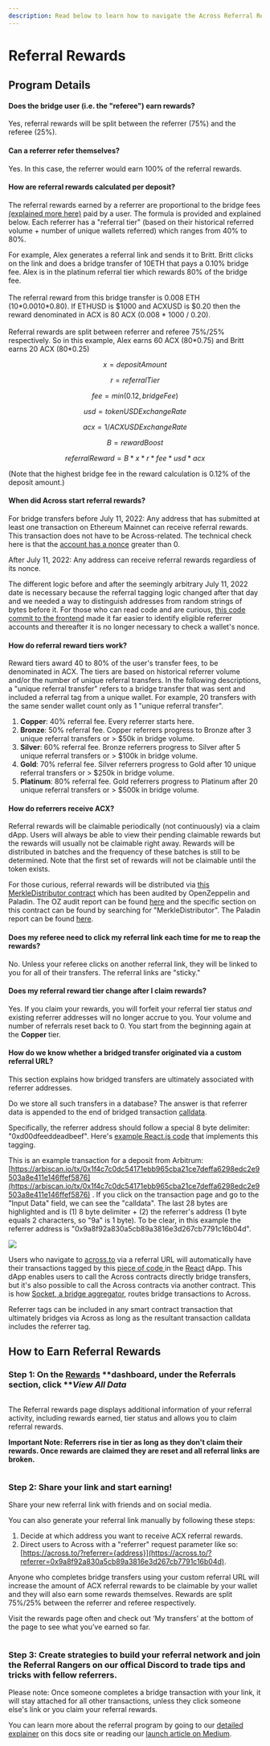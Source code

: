 ```yaml
---
description: Read below to learn how to navigate the Across Referral Rewards page
---
```


# Referral Rewards

## Program Details

#### Does the bridge user (i.e. the "referee") earn rewards?

Yes, referral rewards will be split between the referrer (75%) and the referee (25%).

#### Can a referrer refer themselves?

Yes. In this case, the referrer would earn 100% of the referral rewards.

#### How are referral rewards calculated per deposit?

The referral rewards earned by a referrer are proportional to the bridge fees [(explained more here)](https://docs.across.to/how-across-works/fees) paid by a user.  The formula is provided and explained below. Each referrer has a "referral tier" (based on their historical referred volume + number of unique wallets referred) which ranges from 40% to 80%.&#x20;

For example, Alex generates a referral link and sends it to Britt. Britt clicks on the link and does a bridge transfer of 10ETH that pays a 0.10% bridge fee. Alex is in the platinum referral tier which rewards 80% of the bridge fee. \
\
The referral reward from this bridge transfer is 0.008 ETH (10\*0.0010\*0.80). If ETHUSD is $1000 and ACXUSD is $0.20 then the reward denominated in ACX is 80 ACX (0.008 \* 1000 / 0.20).\
\
Referral rewards are split between referrer and referee 75%/25% respectively. So in this example, Alex earns 60 ACX (80\*0.75) and Britt earns 20 ACX (80\*0.25)

$$
x = depositAmount
$$

$$
r = referralTier
$$

$$
fee = min(0.12, bridgeFee)
$$

$$
usd = tokenUSDExchangeRate
$$

$$
acx = 1/ACXUSDExchangeRate
$$

$$
B = rewardBoost
$$

$$
referralReward=B*x*r*fee*usd*acx
$$

(Note that the highest bridge fee in the reward calculation is 0.12% of the deposit amount.)

#### When did Across start referral rewards?

For bridge transfers before July 11, 2022: Any address that has submitted at least one transaction on Ethereum Mainnet can receive referral rewards. This transaction does not have to be Across-related. The technical check here is that the [account has a nonce](https://help.myetherwallet.com/en/articles/5461509-what-is-a-nonce) greater than 0.

After July 11, 2022: Any address can receive referral rewards regardless of its nonce.

The different logic before and after the seemingly arbitrary July 11, 2022 date is necessary because the referral tagging logic changed after that day and we needed a way to distinguish addresses from random strings of bytes before it. For those who can read code and are curious, [this code commit to the frontend](https://github.com/across-protocol/frontend-v2/commit/93644eff4a3efcb222b952ed9218b105253776a8) made it far easier to identify eligible referrer accounts and thereafter it is no longer necessary to check a wallet's nonce.

#### How do referral reward tiers work?

Reward tiers award 40 to 80% of the user's transfer fees, to be denominated in ACX. The tiers are based on historical referrer volume and/or the number of unique referral transfers. In the following descriptions, a "unique referral transfer" refers to a bridge transfer that was sent and included a referral tag from a unique wallet. For example, 20 transfers with the same sender wallet count only as 1 "unique referral transfer".

1. **Copper**: 40% referral fee. Every referrer starts here.
2. **Bronze**: 50% referral fee. Copper referrers progress to Bronze after 3 unique referral transfers or > $50k in bridge volume.
3. **Silver**: 60% referral fee. Bronze referrers progress to Silver after 5 unique referral transfers or > $100k in bridge volume.
4. **Gold**: 70% referral fee. Silver referrers progress to Gold after 10 unique referral transfers or > $250k in bridge volume.
5. **Platinum**: 80% referral fee. Gold referrers progress to Platinum after 20 unique referral transfers or > $500k in bridge volume.

#### How do referrers receive ACX?

Referral rewards will be claimable periodically (not continuously) via a claim dApp. Users will always be able to view their pending claimable rewards but the rewards will usually not be claimable right away. Rewards will be distributed in batches and the frequency of these batches is still to be determined. Note that the first set of rewards will not be claimable until the token exists.

For those curious, referral rewards will be distributed via [this MerkleDistributor contract](https://github.com/UMAprotocol/protocol/blob/ea52fb022fb8e8b345a8e965a406bd3461cd5e8f/packages/core/contracts/merkle-distributor/implementation/MerkleDistributor.sol) which has been audited by OpenZeppelin and Paladin. The OZ audit report can be found [here](https://blog.openzeppelin.com/uma-continuous-audit/) and the specific section on this contract can be found by searching for "MerkleDistributor". The Paladin report can be found [here](https://paladinsec.co/projects/covenant/).

#### Does my referee need to click my referral link each time for me to reap the rewards?

No. Unless your referee clicks on another referral link, they will be linked to you for all of their transfers. The referral links are "sticky."

#### Does my referral reward tier change after I claim rewards?

Yes. If you claim your rewards, you will forfeit your referral tier status _and_ existing referrer addresses will no longer accrue to you. Your volume and number of referrals reset back to 0. You start from the beginning again at the **Copper** tier. &#x20;

#### How do we know whether a bridged transfer originated via a custom referral URL?

This section explains how bridged transfers are ultimately associated with referrer addresses.&#x20;

Do we store all such transfers in a database? The answer is that referrer data is appended to the end of bridged transaction [calldata](https://docs.soliditylang.org/en/v0.8.13/internals/layout\_in\_calldata.html).&#x20;

Specifically, the referrer address should follow a special 8 byte delimiter: "0xd00dfeeddeadbeef". Here's [example React.js code](https://github.com/across-protocol/frontend-v2/blob/93644eff4a3efcb222b952ed9218b105253776a8/src/utils/format.ts#L104) that implements this tagging.

This is an example transaction for a deposit from Arbitrum: [https://arbiscan.io/tx/0x1f4c7c0dc54171ebb965cba21ce7deffa6298edc2e9503a8e411e146ffef5876](https://arbiscan.io/tx/0x1f4c7c0dc54171ebb965cba21ce7deffa6298edc2e9503a8e411e146ffef5876) . If you click on the transaction page and go to the "Input Data" field, we can see the "calldata". The last 28 bytes are highlighted and is (1) 8 byte delimiter + (2) the referrer's address (1 byte equals 2 characters, so "9a" is 1 byte). To be clear, in this example the referrer address is "0x9a8f92a830a5cb89a3816e3d267cb7791c16b04d".

![](<../../.gitbook/assets/Screen Shot 2022-07-08 at 12.16.35.png>)

Users who navigate to [across.to](https://across.to/) via a referral URL will automatically have their transactions tagged by this [piece of code ](https://github.com/across-protocol/frontend-v2/blob/93644eff4a3efcb222b952ed9218b105253776a8/src/utils/format.ts#L104)in the [React](https://www.w3schools.com/whatis/whatis\_react.asp) dApp. This dApp enables users to call the Across contracts directly bridge transfers, but it's also possible to call the Across contracts via another contract. This is how [Socket, a bridge aggregator](https://docs.socket.tech/socket-api/contracts), routes bridge transactions to Across.

Referrer tags can be included in any smart contract transaction that ultimately bridges via Across as long as the resultant transaction calldata includes the referrer tag.

## **How to Earn Referral Rewards**

### **Step 1: On the** [**Rewards**](https://across.to/rewards) **dashboard, under the Referrals section, click **_**View All Data**_&#x20;

<figure><img src="../../.gitbook/assets/6 (5).png" alt=""><figcaption></figcaption></figure>

The Referral rewards page displays additional information of your referral activity, including rewards earned, tier status and allows you to claim referral rewards.&#x20;

**Important Note: Referrers rise in tier as long as they don't claim their rewards. Once rewards are claimed they are reset and all referral links are broken.**

<figure><img src="../../.gitbook/assets/7.png" alt=""><figcaption></figcaption></figure>

### **Step 2: Share your link and start earning!**

Share your new referral link with friends and on social media.&#x20;

You can also generate your referral link manually by following these steps:

1. Decide at which address you want to receive ACX referral rewards.
2. Direct users to Across with a "referrer" request parameter like so: [https://across.to/?referrer={address}](https://across.to/?referrer=0x9a8f92a830a5cb89a3816e3d267cb7791c16b04d).

Anyone who completes bridge transfers using your custom referral URL will increase the amount of ACX referral rewards to be claimable by your wallet and they will also earn some rewards themselves. Rewards are split 75%/25% between the referrer and referee respectively.

Visit the rewards page often and check out ‘My transfers’ at the bottom of the page to see what you’ve earned so far.

<figure><img src="../../.gitbook/assets/8 (1).png" alt=""><figcaption></figcaption></figure>

### Step 3: Create strategies to build your referral network and join the Referral Rangers on our offical Discord to trade tips and tricks with fellow referrers.

Please note: Once someone completes a bridge transaction with your link, it will stay attached for all other transactions, unless they click someone else's link or you claim your referral rewards.&#x20;

You can learn more about the referral program by going to our [detailed explainer](https://docs.across.to/how-to-use-across/rewards/referral-rewards) on this docs site or reading our [launch article on Medium](https://medium.com/across-protocol/across-referral-program-is-now-live-how-you-can-farm-acx-tokens-today-695019797820).&#x20;

<figure><img src="../../.gitbook/assets/Screen Shot 2022-11-16 at 4.17.15 PM.png" alt=""><figcaption></figcaption></figure>
